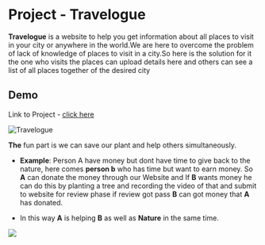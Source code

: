 # Project - Travelogue

**Travelogue** is a website to help you get information about all places to visit in your city or anywhere in the world.We are here to overcome the problem of lack of knowledge of places to visit in a city.So here is the solution for it the one who visits the places can upload details here and others can see a list of all places together of the desired city
## Demo

Link to Project - [click here](https://travelogue.netlify.app/)

![Travelogue](https://cdn.discordapp.com/attachments/912379186419753012/912416958455103528/ezgif.com-gif-maker.gif)

**The** fun part is we can save our plant and help others simultaneously.

* **Example**: Person A have money but dont have time to give back to the nature, here comes **person b** who has time but want to earn money. So **A** can donate the money through our Website and If **B** wants money he can do this by planting a tree and recording the video of that and submit to website for review phase if review got pass **B** can got money that **A** has donated.

* In this way **A** is helping **B** as well as **Nature** in the same time.

![](https://cdn.discordapp.com/attachments/912379186419753012/912415189087952956/Lets_Get_Lost_in_travelling.gif)

